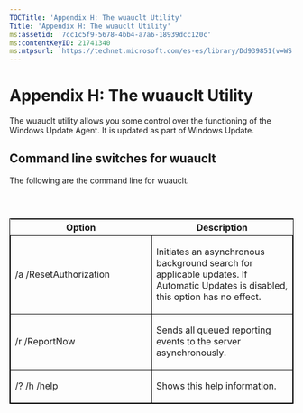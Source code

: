 ```yaml
---
TOCTitle: 'Appendix H: The wuauclt Utility'
Title: 'Appendix H: The wuauclt Utility'
ms:assetid: '7cc1c5f9-5678-4bb4-a7a6-18939dcc120c'
ms:contentKeyID: 21741340
ms:mtpsurl: 'https://technet.microsoft.com/es-es/library/Dd939851(v=WS.10)'
---
```


Appendix H: The wuauclt Utility
===============================

The wuauclt utility allows you some control over the functioning of the Windows Update Agent. It is updated as part of Windows Update.

Command line switches for wuauclt
---------------------------------

The following are the command line for wuauclt.

###  

<p> </p>
<table style="border:1px solid black;">
<colgroup>
<col width="50%" />
<col width="50%" />
</colgroup>
<thead>
<tr class="header">
<th>Option</th>
<th>Description</th>
</tr>
</thead>
<tbody>
<tr class="odd">
<td style="border:1px solid black;"><p>/a /ResetAuthorization</p></td>
<td style="border:1px solid black;"><p>Initiates an asynchronous background search for applicable updates. If Automatic Updates is disabled, this option has no effect.</p></td>
</tr>  
<tr class="even">
<td style="border:1px solid black;"><p>/r /ReportNow</p></td>
<td style="border:1px solid black;"><p>Sends all queued reporting events to the server asynchronously.</p></td>
</tr>  
<tr class="odd">
<td style="border:1px solid black;"><p>/? /h /help</p></td>
<td style="border:1px solid black;"><p>Shows this help information.</p></td>
</tr>  
</tbody>  
</table>
